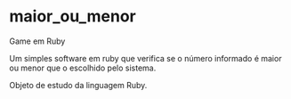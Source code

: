 # maior_ou_menor

Game em Ruby


Um simples software em ruby que verifica se o número informado é maior ou menor que o escolhido pelo sistema.

Objeto de estudo da linguagem Ruby.



